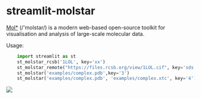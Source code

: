 # streamlit-molstar

[Mol*](https://molstar.org/) (/'molstar/) is a modern web-based open-source toolkit for visualisation and analysis of large-scale molecular data.



Usage:
```python
    import streamlit as st
    st_molstar_rcsb('1LOL', key='xx')
    st_molstar_remote("https://files.rcsb.org/view/1LOL.cif", key='sds')
    st_molstar('examples/complex.pdb',key='3')
    st_molstar('examples/complex.pdb', 'examples/complex.xtc', key='4')
```

![](examples/example.png)